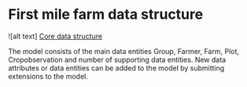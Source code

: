 # First mile farm data structure
![alt text] [Core data structure]

The model consists of the main data entities Group, Farmer, Farm, Plot, Cropobservation and number of supporting data entities. New data attributes or data entities can be added to the model by submitting extensions to the model.  

<script src="../_static/docson/widget.js" data-schema="../../_static/first-mile-schema.json"></script>

[Core data structure]: https://github.com/firstmile/reference-framework/blob/master/docs/_static/Neutraldatamodelgif.gif "Core data structure first mile farm data"

